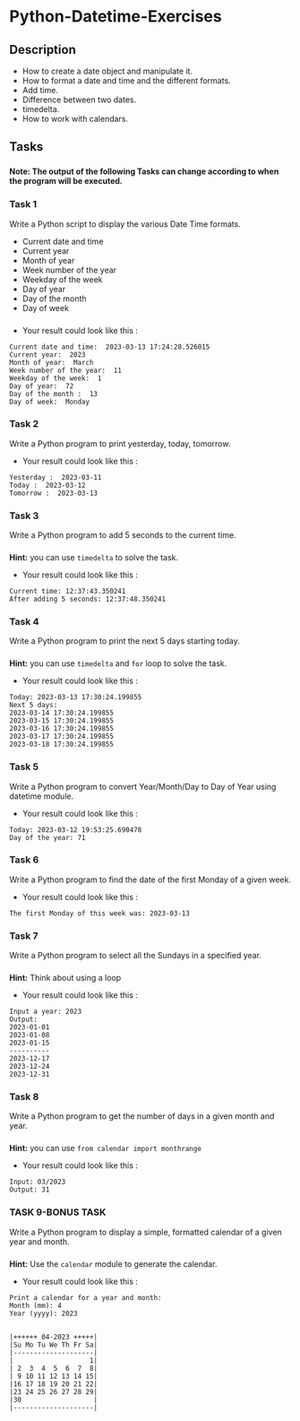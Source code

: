 # Python-Datetime-Exercises

## Description
- How to create a date object and manipulate it.
- How to format a date and time and the different formats.
- Add time.
- Difference between two dates.
- timedelta.
- How to work with calendars.

##

## Tasks
###
**Note: The output of the following Tasks can change according to when the program will be executed.**

###

### Task 1
Write a Python script to display the various Date Time formats.
- Current date and time
- Current year
- Month of year
- Week number of the year
- Weekday of the week
- Day of year
- Day of the month
- Day of week
###
- Your result could look like this :

```
Current date and time:  2023-03-13 17:24:28.526015
Current year:  2023
Month of year:  March
Week number of the year:  11
Weekday of the week:  1
Day of year:  72
Day of the month :  13
Day of week:  Monday
```

### Task 2
Write a Python program to print yesterday, today, tomorrow. 

- Your result could look like this :

```
Yesterday :  2023-03-11
Today :  2023-03-12
Tomorrow :  2023-03-13
```
### Task 3 
Write a Python program to add 5 seconds to the current time.
###
**Hint:** you can use `timedelta` to solve the task.

- Your result could look like this :

```
Current time: 12:37:43.350241                                                                                               
After adding 5 seconds: 12:37:48.350241 
```
### Task 4
Write a Python program to print the next 5 days starting today. 
###
**Hint:** you can use `timedelta` and `for` loop to solve the task.

- Your result could look like this :

```
Today: 2023-03-13 17:30:24.199855
Next 5 days:
2023-03-14 17:30:24.199855
2023-03-15 17:30:24.199855
2023-03-16 17:30:24.199855
2023-03-17 17:30:24.199855
2023-03-18 17:30:24.199855
```
### Task 5
Write a Python program to convert Year/Month/Day to Day of Year using datetime module.

- Your result could look like this :

```
Today: 2023-03-12 19:53:25.690478
Day of the year: 71
```

### Task 6
Write a Python program to find the date of the first Monday of a given week.

- Your result could look like this :

```
The first Monday of this week was: 2023-03-13
```

### Task 7
Write a Python program to select all the Sundays in a specified year.
###
**Hint:** Think about using a loop

- Your result could look like this :

```
Input a year: 2023
Output:
2023-01-01
2023-01-08
2023-01-15
----------
2023-12-17
2023-12-24
2023-12-31
```

### Task 8
Write a Python program to get the number of days in a given month and year.
###
**Hint:** you can use `from calendar import monthrange`

- Your result could look like this :

```
Input: 03/2023
Output: 31
```

### TASK 9-BONUS TASK
Write a Python program to display a simple, formatted calendar of a given year and month.
###
**Hint:** Use the `calendar` module to generate the calendar.

- Your result could look like this :

```
Print a calendar for a year and month:
Month (mm): 4   
Year (yyyy): 2023


|++++++ 04-2023 +++++|
|Su Mo Tu We Th Fr Sa|
|--------------------|
|                   1|
| 2  3  4  5  6  7  8|
| 9 10 11 12 13 14 15|
|16 17 18 19 20 21 22|
|23 24 25 26 27 28 29|
|30                  |
|--------------------|
```
